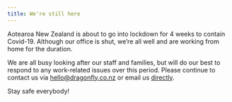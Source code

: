 ```yaml
---
title: We're still here
---
```

Aotearoa New Zealand is about to go into lockdown for 4 weeks to contain Covid-19. Although our office is shut, we’re all well and are working from home for the duration. 


<!--more-->

We are all busy looking after our staff and families, but will do our best to respond to any work-related issues over this period.
Please continue to contact us via [hello@dragonfly.co.nz](mailto:hello@dragonfly.co.nz) or email us [directly](https://www.dragonfly.co.nz/people/#staff).

Stay safe everybody!

